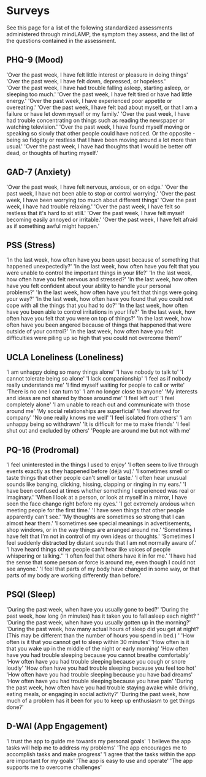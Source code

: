 # Surveys

See this page for a list of the following standardized assessments administered through mindLAMP, the symptom they assess, and the list of the questions contained in the assessment.


## PHQ-9 (Mood)
'Over the past week, I have felt little interest or pleasure in doing things'\
'Over the past week, I have felt down, depressed, or hopeless.'\
'Over the past week, I have had trouble falling asleep, starting asleep, or sleeping too much.'
'Over the past week, I have felt tired or have had little energy.'
'Over the past week, I have experienced poor appetite or overeating.'
'Over the past week, I have felt bad about myself, or that I am a failure or have let down myself or my family.'
'Over the past week, I have had trouble concentrating on things such as reading the newspaper or watching television.'
'Over the past week, I have found myself moving or speaking so slowly that other people could have noticed. Or the opposite - being so fidgety or restless that I have been moving around a lot more than usual.'
'Over the past week, I have had thoughts that I would be better off dead, or thoughts of hurting myself.'

## GAD-7 (Anxiety)
'Over the past week, I have felt nervous, anxious, or on edge.'
'Over the past week, I have not been able to stop or control worrying.'
'Over the past week, I have been worrying too much about different things'
'Over the past week, I have had trouble relaxing.'
'Over the past week, I have felt so restless that it's hard to sit still.'
'Over the past week, I have felt myself becoming easily annoyed or irritable.'
'Over the past week, I have felt afraid as if something awful might happen.'

 ## PSS (Stress)
'In the last week, how often have you been upset because of something that  happened unexpectedly?'
'In the last week, how often have you felt that you were unable to control the important things in your life?'
'In the last week, how often have you felt nervous and stressed?'
'In the last week, how often have you felt confident about your ability to handle  your personal problems?'
'In the last week, how often have you felt that things were going your way?'
'In the last week, how often have you found that you could not cope with  all the things that you had to do?'
'In the last week, how often have you been able to control irritations in  your life?'
'In the last week, how often have you felt that you were on top of things?'
'In the last week, how often have you been angered because of things that  happened that were outside of your control?' 
'In the last week, how often have you felt difficulties were piling up so high that  you could not overcome them?'
 
 ## UCLA Loneliness (Loneliness)
'I am unhappy doing so many things alone'
'I have nobody to talk to'
'I cannot tolerate being so alone'
'I lack companionship'
'I feel as if nobody really understands me'
'I find myself waiting for people to call or write'
'There is no one I can turn to' 
'I am no longer close to anyone'
'My interests and ideas are not shared by those around me'
'I feel left out'
'I feel completely alone' 
'I am unable to reach out and communicate with those around me'
'My social relationships are superficial'
'I feel starved for company'
'No one really knows me well'
'I feel isolated from others' 
'I am unhappy being so withdrawn' 
'It is difficult for me to make friends'
'I feel shut out and excluded by others'
'People are around me but not with me'
 
 ## PQ-16 (Prodromal)
'I feel uninterested in the things I used to enjoy' 
'I often seem to live through events exactly as they happened before (déjà vu).'
'I sometimes smell or taste things that other people can't smell or taste.'
'I often hear unusual sounds like banging, clicking, hissing, clapping or ringing in my ears.'
'I have been confused at times whether something I experienced was real or imaginary.' 
'When I look at a person, or look at myself in a mirror, I have seen the face change right before my eyes.'
'I get extremely anxious when meeting people for the first time.'
'I have seen things that other people apparently can't see.'
'My thoughts are sometimes so strong that I can almost hear them.'
'I sometimes see special meanings in advertisements, shop windows, or in the way things are arranged around me.'
'Sometimes I have felt that I'm not in control of my own ideas or thoughts.'
'Sometimes I feel suddenly distracted by distant sounds that I am not normally aware of.'
'I have heard things other people can't hear like voices of people whispering or talking.''
'I often feel that others have it in for me.'
'I have had the sense that some person or force is around me, even though I could not see anyone.'
'I feel that parts of my body have changed in some way, or that parts of my body are working differently than before.'
 
 ## PSQI (Sleep)
'During the past week, when have you usually gone to bed?'
'During the past week, how long (in minutes) has it taken you to fall asleep each night? '
'During the past week, when have you usually gotten up in the morning?'
'During the past week, how many actual hours of sleep did you get at night? (This may be different than the number of hours you spend in bed.) '
'How often is it that you cannot get to sleep within 30 minutes'
'How often is it that you wake up in the middle of the night or early morning'
'How often have you had trouble sleeping because you cannot breathe comfortably'
'How often have you had trouble sleeping because you cough or snore loudly'
'How often have you had trouble sleeping because you feel too hot'
'How often have you had trouble sleeping because you have bad dreams'
'How often have you had trouble sleeping because you have pain' 
'During the past week, how often have you had trouble staying awake while driving, eating meals, or engaging in social activity?'
'During the past week, how much of a problem has it been for you to keep up enthusiasm to get things done?'
 
 ## D-WAI (App Engagement)
'I trust the app to guide me towards my personal goals'
'I believe the app tasks will help me to address my problems'
'The app encourages me to accomplish tasks and make progress'
'I agree that the tasks within the app are important for my goals'
'The app is easy to use and operate'
'The app supports me to overcome challenges'
